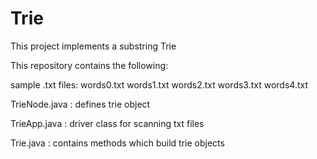 # Trie
This project implements a substring Trie

This repository contains the following:

sample .txt files:
words0.txt
words1.txt
words2.txt
words3.txt
words4.txt

TrieNode.java : defines trie object

TrieApp.java : driver class for scanning txt files

Trie.java : contains methods which build trie objects
